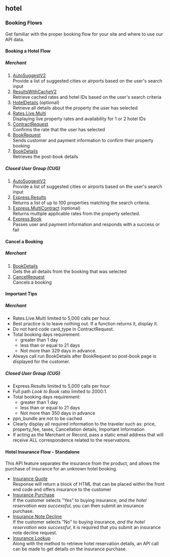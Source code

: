 ## hotel

### Booking Flows

Get familiar with the proper booking flow for your site and where to use our API data.

#### Booking a Hotel Flow

##### Merchant 

1. [AutoSuggestV2](https://admin-qaa.rezserver.com/developer/documentation/hotel#section/Authentication)  
Provide a list of suggested cities or airports based on the user's search input
2. [ResultsWithCacheV2](#docs)  
Retrieve cached rates and hotel IDs based on the user's search criteria
3. [HotelDetails](https://admin-qaa.rezserver.com/developer/documentation/hotel#section/Authentication) (optional)  
Retrieve all details about the property the user has selected
4. [Rates.Live.Multi](#docs)  
Displaying live property rates and availability for 1 or 2 hotel IDs
5. [ContractRequest](#docs)  
Confirms the rate that the user has selected
6. [BookRequest](#docs)  
Sends customer and payment information to confirm their property booking
7. [BookDetails](#docs)  
Retrieves the post-book details

##### Closed User Group (CUG)

1. [AutoSuggestV2](#docs)  
Provide a list of suggested cities or airports based on the user's search input
2. [Express.Results](#docs)  
Returns a list of up to 100 properties matching the search criteria.
3. [Express.MultiContract](#docs) (optional)  
Returns multiple applicable rates from the property selected.
4. [Express.Book](#docs)  
Passes user and payment information and responds with a success or fail

#### Cancel a Booking

##### Merchant

1. [BookDetails](#docs)  
Gets the all details from the booking that was selected
2. [CancelRequest](#docs)  
Cancels a booking

#### Important Tips

##### Merchant

- Rates.Live.Multi limited to 5,000 calls per hour.
- Best practice is to leave nothing out. If a function returns it, display it.
- Do not hard code card_type in ContractRequest.
- Total booking days requirement:
    - greater than 1 day
    - less than or equal to 21 days
    - Not more than 329 days in advance.
- Always call run BookDetails after BookRequest so post-book page is displayed for the customer.

##### Closed User Group (CUG)

- Express.Results limited to 5,000 calls per hour
- Full path *Look to Book* ratio limited to 2000:1.
- Total booking days requirement: 
    - greater than 1 day
    - less than or equal to 21 days 
    - Not more than 350 days in advance
- ppn_bundle are not to be cached 
- Clearly display all required information to the traveler such as: price, property_fee, taxes, Cancellation details, Important Information
- If acting as the Merchant or Record, pass a static email address that will receive ALL correspondence related to the reservations.

#### Hotel Insurance Flow - Standalone

This API feature separates the insurance from the product, and allows the purchase of insurance for an unknown hotel booking.

- [Insurance Quote](#docs)  
Response will return a block of HTML that can be placed within the front end code and offers insurance to the customer
- [Insurance Purchase](#docs)  
If the customer selects "Yes" to buying insurance, *and the hotel reservation was successful*, you can then submit an insurance purchase.
- [Insurance Note Decline](#docs)  
If the customer selects "No" to buying insurance, *and the hotel reservation was successful*, it is required that you submit an insurance note decline request.
- [Insurance Lookup](#docs)  
Along with the method to retrieve hotel reservation details, an API call can be made to get details on the insurance purchase.




